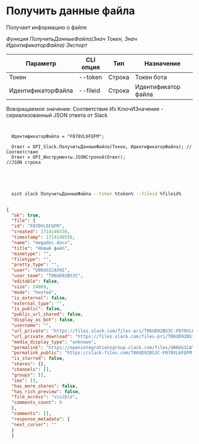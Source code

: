 ﻿---
sidebar_position: 3
---

# Получить данные файла
 Получает информацию о файле


*Функция ПолучитьДанныеФайла(Знач Токен, Знач ИдентификаторФайла) Экспорт*

  | Параметр | CLI опция | Тип | Назначение |
  |-|-|-|-|
  | Токен | --token | Строка | Токен бота |
  | ИдентификаторФайла | --fileid | Строка | Идентификатор файла |

  
  Вовзращаемое значение:   Соответствие Из КлючИЗначение - сериализованный JSON ответа от Slack

```bsl title="Пример кода"
	
  
  ИдентификаторФайла = "F070VL6FQFM";
  
  Ответ = OPI_Slack.ПолучитьДанныеФайла(Токен, ИдентификаторФайла); //Соответствие
  Ответ = OPI_Инструменты.JSONСтрокой(Ответ);                       //JSON строка
  

	
```

```sh title="Пример команд CLI"
    
  oint slack ПолучитьДанныеФайла --token %token% --fileid %fileid%

```


```json title="Результат"

{
  "ok": true,
  "file": {
  "id": "F070VL6FQFM",
  "created": 1714146550,
  "timestamp": 1714146550,
  "name": "megadoc.docx",
  "title": "Новый файл",
  "mimetype": "",
  "filetype": "",
  "pretty_type": "",
  "user": "U06UG1CAYH2",
  "user_team": "T06UD92BS3C",
  "editable": false,
  "size": 24069,
  "mode": "hosted",
  "is_external": false,
  "external_type": "",
  "is_public": false,
  "public_url_shared": false,
  "display_as_bot": false,
  "username": "",
  "url_private": "https://files.slack.com/files-pri/T06UD92BS3C-F070VL6FQFM/megadoc.docx",
  "url_private_download": "https://files.slack.com/files-pri/T06UD92BS3C-F070VL6FQFM/download/megadoc.docx",
  "media_display_type": "unknown",
  "permalink": "https://openintegrationsgroup.slack.com/files/U06UG1CAYH2/F070VL6FQFM/megadoc.docx",
  "permalink_public": "https://slack-files.com/T06UD92BS3C-F070VL6FQFM-9fb2618d36",
  "is_starred": false,
  "shares": {},
  "channels": [],
  "groups": [],
  "ims": [],
  "has_more_shares": false,
  "has_rich_preview": false,
  "file_access": "visible",
  "comments_count": 0
  },
  "comments": [],
  "response_metadata": {
  "next_cursor": ""
  }
  }

```
